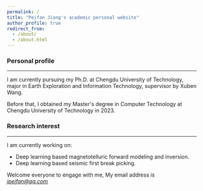 ```yaml
---
permalink: /
title: "Peifan Jiang's academic personal website"
author_profile: true
redirect_from: 
  - /about/
  - /about.html
---
```


### Personal profile

---
I am currently pursuing my Ph.D. at Chengdu University of Technology, major in Earth Exploration and Information Technology, supervisor by Xuben Wang.

Before that, I obtained my Master's degree in Computer Technology at Chengdu University of Technology in 2023.


### Research interest

---
I am currently working on:
- Deep learning based magnetotelluric forward modeling and inversion.
- Deep learning based seismic first break picking.

Welcome everyone to engage with me, My email address is <u> *jpeifan@qq.com* </u>